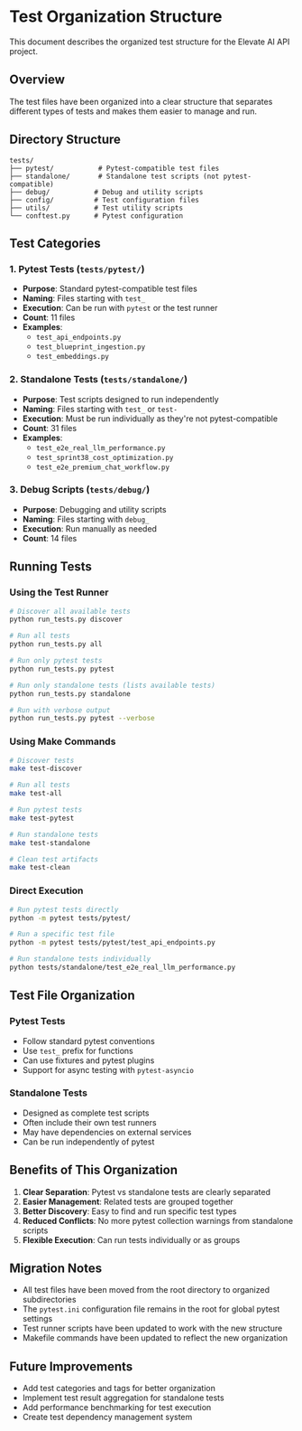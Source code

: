 # Test Organization Structure

This document describes the organized test structure for the Elevate AI API project.

## Overview

The test files have been organized into a clear structure that separates different types of tests and makes them easier to manage and run.

## Directory Structure

```
tests/
├── pytest/           # Pytest-compatible test files
├── standalone/       # Standalone test scripts (not pytest-compatible)
├── debug/           # Debug and utility scripts
├── config/          # Test configuration files
├── utils/           # Test utility scripts
└── conftest.py      # Pytest configuration
```

## Test Categories

### 1. Pytest Tests (`tests/pytest/`)
- **Purpose**: Standard pytest-compatible test files
- **Naming**: Files starting with `test_`
- **Execution**: Can be run with `pytest` or the test runner
- **Count**: 11 files
- **Examples**: 
  - `test_api_endpoints.py`
  - `test_blueprint_ingestion.py`
  - `test_embeddings.py`

### 2. Standalone Tests (`tests/standalone/`)
- **Purpose**: Test scripts designed to run independently
- **Naming**: Files starting with `test_` or `test-`
- **Execution**: Must be run individually as they're not pytest-compatible
- **Count**: 31 files
- **Examples**:
  - `test_e2e_real_llm_performance.py`
  - `test_sprint38_cost_optimization.py`
  - `test_e2e_premium_chat_workflow.py`

### 3. Debug Scripts (`tests/debug/`)
- **Purpose**: Debugging and utility scripts
- **Naming**: Files starting with `debug_`
- **Execution**: Run manually as needed
- **Count**: 14 files

## Running Tests

### Using the Test Runner

```bash
# Discover all available tests
python run_tests.py discover

# Run all tests
python run_tests.py all

# Run only pytest tests
python run_tests.py pytest

# Run only standalone tests (lists available tests)
python run_tests.py standalone

# Run with verbose output
python run_tests.py pytest --verbose
```

### Using Make Commands

```bash
# Discover tests
make test-discover

# Run all tests
make test-all

# Run pytest tests
make test-pytest

# Run standalone tests
make test-standalone

# Clean test artifacts
make test-clean
```

### Direct Execution

```bash
# Run pytest tests directly
python -m pytest tests/pytest/

# Run a specific test file
python -m pytest tests/pytest/test_api_endpoints.py

# Run standalone tests individually
python tests/standalone/test_e2e_real_llm_performance.py
```

## Test File Organization

### Pytest Tests
- Follow standard pytest conventions
- Use `test_` prefix for functions
- Can use fixtures and pytest plugins
- Support for async testing with `pytest-asyncio`

### Standalone Tests
- Designed as complete test scripts
- Often include their own test runners
- May have dependencies on external services
- Can be run independently of pytest

## Benefits of This Organization

1. **Clear Separation**: Pytest vs standalone tests are clearly separated
2. **Easier Management**: Related tests are grouped together
3. **Better Discovery**: Easy to find and run specific test types
4. **Reduced Conflicts**: No more pytest collection warnings from standalone scripts
5. **Flexible Execution**: Can run tests individually or as groups

## Migration Notes

- All test files have been moved from the root directory to organized subdirectories
- The `pytest.ini` configuration file remains in the root for global pytest settings
- Test runner scripts have been updated to work with the new structure
- Makefile commands have been updated to reflect the new organization

## Future Improvements

- Add test categories and tags for better organization
- Implement test result aggregation for standalone tests
- Add performance benchmarking for test execution
- Create test dependency management system
